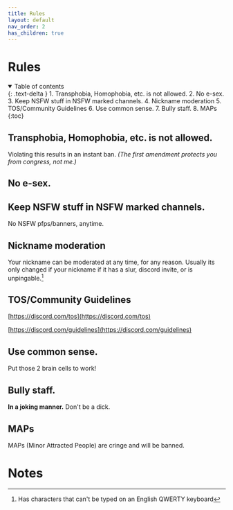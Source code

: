 ```yaml
---
title: Rules
layout: default
nav_order: 2
has_children: true
---
```


# Rules
<details open markdown="block">
  <summary>
    Table of contents
  </summary>
  {: .text-delta }
1. Transphobia, Homophobia, etc. is not allowed.
2. No e-sex.
3. Keep NSFW stuff in NSFW marked channels.
4. Nickname moderation
5. TOS/Community Guidelines
6. Use common sense.
7. Bully staff.
8. MAPs
{:toc}
</details>

## Transphobia, Homophobia, etc. is not allowed.

Violating this results in an instant ban. *(The first amendment protects you from congress, not me.)*

## No e-sex.

## Keep NSFW stuff in NSFW marked channels.

No NSFW pfps/banners, anytime.

## Nickname moderation

Your nickname can be moderated at any time, for any reason. Usually its only changed if your nickname if it has a slur, discord invite, or is unpingable.[^1]

## TOS/Community Guidelines

[https://discord.com/tos](https://discord.com/tos)

[https://discord.com/guidelines](https://discord.com/guidelines)

## Use common sense.

Put those 2 brain cells to work!

## Bully staff.

**In a joking manner.** Don't be a dick.

## MAPs
MAPs (Minor Attracted People) are cringe and will be banned.

# Notes

[^1]: Has characters that can't be typed on an English QWERTY keyboard